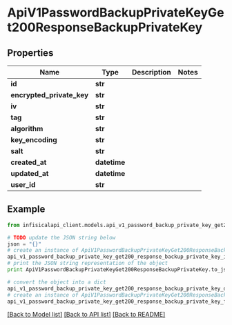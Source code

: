 # ApiV1PasswordBackupPrivateKeyGet200ResponseBackupPrivateKey


## Properties
Name | Type | Description | Notes
------------ | ------------- | ------------- | -------------
**id** | **str** |  | 
**encrypted_private_key** | **str** |  | 
**iv** | **str** |  | 
**tag** | **str** |  | 
**algorithm** | **str** |  | 
**key_encoding** | **str** |  | 
**salt** | **str** |  | 
**created_at** | **datetime** |  | 
**updated_at** | **datetime** |  | 
**user_id** | **str** |  | 

## Example

```python
from infisicalapi_client.models.api_v1_password_backup_private_key_get200_response_backup_private_key import ApiV1PasswordBackupPrivateKeyGet200ResponseBackupPrivateKey

# TODO update the JSON string below
json = "{}"
# create an instance of ApiV1PasswordBackupPrivateKeyGet200ResponseBackupPrivateKey from a JSON string
api_v1_password_backup_private_key_get200_response_backup_private_key_instance = ApiV1PasswordBackupPrivateKeyGet200ResponseBackupPrivateKey.from_json(json)
# print the JSON string representation of the object
print ApiV1PasswordBackupPrivateKeyGet200ResponseBackupPrivateKey.to_json()

# convert the object into a dict
api_v1_password_backup_private_key_get200_response_backup_private_key_dict = api_v1_password_backup_private_key_get200_response_backup_private_key_instance.to_dict()
# create an instance of ApiV1PasswordBackupPrivateKeyGet200ResponseBackupPrivateKey from a dict
api_v1_password_backup_private_key_get200_response_backup_private_key_from_dict = ApiV1PasswordBackupPrivateKeyGet200ResponseBackupPrivateKey.from_dict(api_v1_password_backup_private_key_get200_response_backup_private_key_dict)
```
[[Back to Model list]](../README.md#documentation-for-models) [[Back to API list]](../README.md#documentation-for-api-endpoints) [[Back to README]](../README.md)


